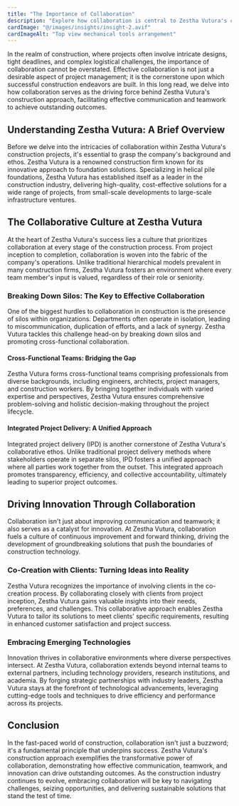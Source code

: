 ```yaml
---
title: "The Importance of Collaboration"
description: "Explore how collaboration is central to Zestha Vutura's construction approach, driving effective communication and teamwork to achieve outstanding outcomes."
cardImage: "@/images/insights/insight-2.avif"
cardImageAlt: "Top view mechanical tools arrangement"
---
```


In the realm of construction, where projects often involve intricate designs, tight deadlines, and complex logistical challenges, the importance of collaboration cannot be overstated. Effective collaboration is not just a desirable aspect of project management; it is the cornerstone upon which successful construction endeavors are built. In this long read, we delve into how collaboration serves as the driving force behind Zestha Vutura's construction approach, facilitating effective communication and teamwork to achieve outstanding outcomes.

## Understanding Zestha Vutura: A Brief Overview

Before we delve into the intricacies of collaboration within Zestha Vutura's construction projects, it's essential to grasp the company's background and ethos. Zestha Vutura is a renowned construction firm known for its innovative approach to foundation solutions. Specializing in helical pile foundations, Zestha Vutura has established itself as a leader in the construction industry, delivering high-quality, cost-effective solutions for a wide range of projects, from small-scale developments to large-scale infrastructure ventures.

## The Collaborative Culture at Zestha Vutura

At the heart of Zestha Vutura's success lies a culture that prioritizes collaboration at every stage of the construction process. From project inception to completion, collaboration is woven into the fabric of the company's operations. Unlike traditional hierarchical models prevalent in many construction firms, Zestha Vutura fosters an environment where every team member's input is valued, regardless of their role or seniority.

### Breaking Down Silos: The Key to Effective Collaboration

One of the biggest hurdles to collaboration in construction is the presence of silos within organizations. Departments often operate in isolation, leading to miscommunication, duplication of efforts, and a lack of synergy. Zestha Vutura tackles this challenge head-on by breaking down silos and promoting cross-functional collaboration.

#### Cross-Functional Teams: Bridging the Gap

Zestha Vutura forms cross-functional teams comprising professionals from diverse backgrounds, including engineers, architects, project managers, and construction workers. By bringing together individuals with varied expertise and perspectives, Zestha Vutura ensures comprehensive problem-solving and holistic decision-making throughout the project lifecycle.

#### Integrated Project Delivery: A Unified Approach

Integrated project delivery (IPD) is another cornerstone of Zestha Vutura's collaborative ethos. Unlike traditional project delivery methods where stakeholders operate in separate silos, IPD fosters a unified approach where all parties work together from the outset. This integrated approach promotes transparency, efficiency, and collective accountability, ultimately leading to superior project outcomes.

## Driving Innovation Through Collaboration

Collaboration isn't just about improving communication and teamwork; it also serves as a catalyst for innovation. At Zestha Vutura, collaboration fuels a culture of continuous improvement and forward thinking, driving the development of groundbreaking solutions that push the boundaries of construction technology.

### Co-Creation with Clients: Turning Ideas into Reality

Zestha Vutura recognizes the importance of involving clients in the co-creation process. By collaborating closely with clients from project inception, Zestha Vutura gains valuable insights into their needs, preferences, and challenges. This collaborative approach enables Zestha Vutura to tailor its solutions to meet clients' specific requirements, resulting in enhanced customer satisfaction and project success.

### Embracing Emerging Technologies

Innovation thrives in collaborative environments where diverse perspectives intersect. At Zestha Vutura, collaboration extends beyond internal teams to external partners, including technology providers, research institutions, and academia. By forging strategic partnerships with industry leaders, Zestha Vutura stays at the forefront of technological advancements, leveraging cutting-edge tools and techniques to drive efficiency and performance across its projects.

## Conclusion

In the fast-paced world of construction, collaboration isn't just a buzzword; it's a fundamental principle that underpins success. Zestha Vutura's construction approach exemplifies the transformative power of collaboration, demonstrating how effective communication, teamwork, and innovation can drive outstanding outcomes. As the construction industry continues to evolve, embracing collaboration will be key to navigating challenges, seizing opportunities, and delivering sustainable solutions that stand the test of time.